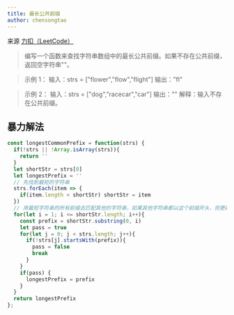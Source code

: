 ```yaml
---
title: 最长公共前缀
author: chensongtao
---
```


来源 [力扣（LeetCode）](https://leetcode-cn.com/problems/longest-common-prefix/)


> 编写一个函数来查找字符串数组中的最长公共前缀。如果不存在公共前缀，返回空字符串""。

> 示例 1：
输入：strs = ["flower","flow","flight"]
输出："fl"

> 示例 2：
输入：strs = ["dog","racecar","car"]
输出：""
解释：输入不存在公共前缀。

## 暴力解法
```js
const longestCommonPrefix = function(strs) {
  if(!strs || !Array.isArray(strs)){
    return ''
  }
  let shortStr = strs[0]
  let longestPrefix = ''
  // 先找到最短的字符串
  strs.forEach(item => {
    if(item.length < shortStr) shortStr = item
  })
  // 用最短字符串的所有前缀去匹配其他的字符串，如果其他字符串都以这个前缀开头，则更新返回结果，否则更新前缀，直到前缀为整个最短字符串
  for(let i = 1; i <= shortStr.length; i++){
    const prefix = shortStr.substring(0, i)
    let pass = true
    for(let j = 0; j < strs.length; j++){
      if(!strs[j].startsWith(prefix)){
        pass = false
        break
      }
    }
    if(pass) {
      longestPrefix = prefix
    }
  }
  return longestPrefix
};
```
